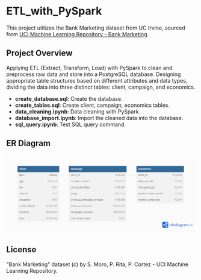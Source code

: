# ETL_with_PySpark

This project utilizes the Bank Marketing dataset from UC Irvine, sourced from [UCI Machine Learning Repository - Bank Marketing](https://archive.ics.uci.edu/dataset/222/bank+marketing).

## Project Overview

Applying ETL (Extract, Transform, Load) with PySpark to clean and preprocess raw data and store into a PostgreSQL database. Designing appropriate table structures based on different attributes and data types, dividing the data into three distinct tables: client, campaign, and economics.

- **create_database.sql**:  Create the database.
- **create_tables.sql**:  Create client, campaign, economics tables.
- **data_cleaning.ipynb**:  Data cleaning with PySpark.
- **database_import.ipynb**:  Import the cleaned data into the database.
- **sql_query.ipynb**: Test SQL query command.

## ER Diagram

![Entity Relationship Diagram](er_diagram.png)

## License

"Bank Marketing" dataset (c) by S. Moro, P. Rita, P. Cortez - UCI Machine Learning Repository.
